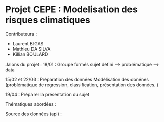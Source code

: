 # Projet CEPE : Modelisation des risques climatiques 

Contributeurs : 
- Laurent BIGAS 
- Mathieu DA SILVA
- Killian BOULARD


Jalons du projet : 
18/01 : 
Groupe formés
sujet défini 
--> problématique 
--> data

15/02 et 22/03 :
Préparation des données
Modélisation des donénes (problématique de regression, classification, présentation des données..)

19/04 : 
Préparer la présentation du sujet

Thématiques abordées : 

Source des données (api) : 
